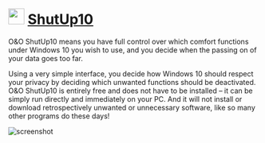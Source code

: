 # <img src="https://cdn.rawgit.com/majkinetor/chocolatey/master/shutup10/icon.png" width="32" height="32"/> [ShutUp10](https://chocolatey.org/packages/shutup10)

O&amp;O ShutUp10 means you have full control over which comfort functions under Windows 10 you wish to use, and you decide when the passing on of your data goes too far.

Using a very simple interface, you decide how Windows 10 should respect your privacy by deciding which unwanted functions should be deactivated.
O&amp;O ShutUp10 is entirely free and does not have to be installed – it can be simply run directly and immediately on your PC. And it will not install or download retrospectively unwanted or unnecessary software, like so many other programs do these days!

![screenshot](https://cdn.rawgit.com/majkinetor/chocolatey/master/shutup10/screenshot.png)

